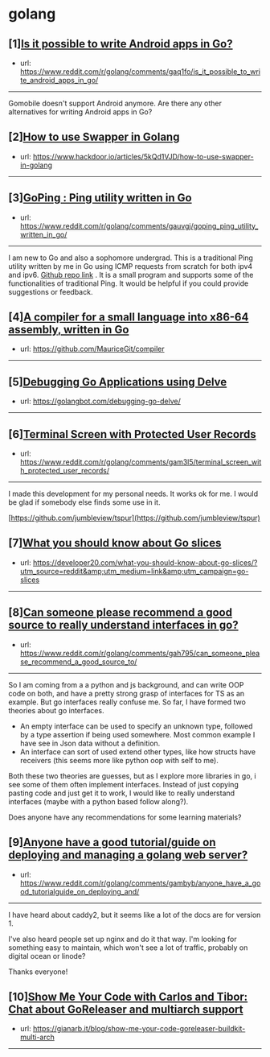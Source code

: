 # golang
## [1][Is it possible to write Android apps in Go?](https://www.reddit.com/r/golang/comments/gaq1fo/is_it_possible_to_write_android_apps_in_go/)
- url: https://www.reddit.com/r/golang/comments/gaq1fo/is_it_possible_to_write_android_apps_in_go/
---
Gomobile doesn't support Android anymore. Are there any other alternatives for writing Android apps in Go?
## [2][How to use Swapper in Golang](https://www.reddit.com/r/golang/comments/gauw1n/how_to_use_swapper_in_golang/)
- url: https://www.hackdoor.io/articles/5kQd1VJD/how-to-use-swapper-in-golang
---

## [3][GoPing : Ping utility written in Go](https://www.reddit.com/r/golang/comments/gauvgj/goping_ping_utility_written_in_go/)
- url: https://www.reddit.com/r/golang/comments/gauvgj/goping_ping_utility_written_in_go/
---
I am new to Go and also a sophomore undergrad. This is a traditional Ping utility written by me in Go using ICMP requests from scratch for both ipv4 and ipv6. [Github  repo link](https://github.com/shivamanipatil/GoPing)  . It is a small program and supports some of the functionalities of traditional Ping. It would be helpful if you could provide suggestions or feedback.
## [4][A compiler for a small language into x86-64 assembly, written in Go](https://www.reddit.com/r/golang/comments/ga68l2/a_compiler_for_a_small_language_into_x8664/)
- url: https://github.com/MauriceGit/compiler
---

## [5][Debugging Go Applications using Delve](https://www.reddit.com/r/golang/comments/gaf2fs/debugging_go_applications_using_delve/)
- url: https://golangbot.com/debugging-go-delve/
---

## [6][Terminal Screen with Protected User Records](https://www.reddit.com/r/golang/comments/gam3l5/terminal_screen_with_protected_user_records/)
- url: https://www.reddit.com/r/golang/comments/gam3l5/terminal_screen_with_protected_user_records/
---
I made this development for my personal needs.  It works ok for me.  I would be glad if somebody else finds some use in it.

[https://github.com/jumbleview/tspur](https://github.com/jumbleview/tspur)
## [7][What you should know about Go slices](https://www.reddit.com/r/golang/comments/gassw8/what_you_should_know_about_go_slices/)
- url: https://developer20.com/what-you-should-know-about-go-slices/?utm_source=reddit&amp;utm_medium=link&amp;utm_campaign=go-slices
---

## [8][Can someone please recommend a good source to really understand interfaces in go?](https://www.reddit.com/r/golang/comments/gah795/can_someone_please_recommend_a_good_source_to/)
- url: https://www.reddit.com/r/golang/comments/gah795/can_someone_please_recommend_a_good_source_to/
---
So I am coming from a a python and js background, and can write OOP code on both, and have a pretty strong grasp of interfaces for TS as an example. But go interfaces really confuse me. So far, I have formed two theories about go interfaces. 

- An empty interface can be used to specify an unknown type, followed by a type assertion if being used somewhere. Most common example I have see in Json data without a definition. 
- An interface can sort of used extend other types, like how structs have receivers (this seems more like python oop with self to me). 

Both these two theories are guesses, but as I explore more libraries in go, i see some of them often implement interfaces. Instead of just copying pasting code and just get it to work, I would like to really understand interfaces (maybe with a python based follow along?). 

Does anyone have any recommendations for some learning materials?
## [9][Anyone have a good tutorial/guide on deploying and managing a golang web server?](https://www.reddit.com/r/golang/comments/gambyb/anyone_have_a_good_tutorialguide_on_deploying_and/)
- url: https://www.reddit.com/r/golang/comments/gambyb/anyone_have_a_good_tutorialguide_on_deploying_and/
---
I have heard about caddy2, but it seems like a lot of the docs are for version 1.

I've also heard people set up nginx and do it that way.  I'm looking for something easy to maintain, which won't see a lot of traffic, probably on digital ocean or linode?

Thanks everyone!
## [10][Show Me Your Code with Carlos and Tibor: Chat about GoReleaser and multiarch support](https://www.reddit.com/r/golang/comments/gaqlxf/show_me_your_code_with_carlos_and_tibor_chat/)
- url: https://gianarb.it/blog/show-me-your-code-goreleaser-buildkit-multi-arch
---

